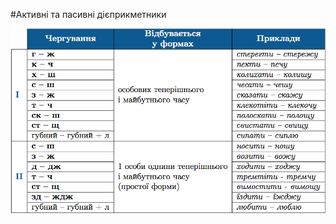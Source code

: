 #Активнi та пасивнi дiєприкметники

<div class="center">
<img src="../pics/10/13.png" width="750px" class="center"/>
</div>
<br>